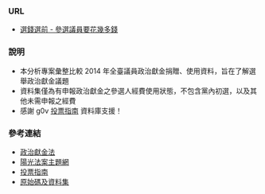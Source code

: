 ### URL
- [選錢選前 - 參選議員要花幾多錢](https://snexuz.github.io/pContribute/)

### 說明
- 本分析專案彙整比較 2014 年全臺議員政治獻金捐贈、使用資料，旨在了解選舉政治獻金議題
- 資料集僅為有申報政治獻金之參選人經費使用狀態，不包含黨內初選，以及其他未需申報之經費
- 感謝 g0v [投票指南](https://councils.g0v.tw/) 資料庫支援！

### 參考連結
- [政治獻金法](https://law.moj.gov.tw/LawClass/LawAll.aspx?PCode=D0020049)
- [陽光法案主題網](https://sunshine.cy.gov.tw/GipOpenWeb/wSite/ct?xItem=3126&ctNode=345&mp=2)
- [投票指南](https://councils.g0v.tw/)
- [原始碼及資料集](http://github.com/snexuz/pContribute/)


